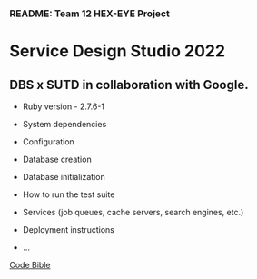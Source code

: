 ### README: Team 12 HEX-EYE Project

# Service Design Studio 2022

## DBS x SUTD in collaboration with Google.


* Ruby version - 2.7.6-1

* System dependencies

* Configuration

* Database creation

* Database initialization

* How to run the test suite

* Services (job queues, cache servers, search engines, etc.)

* Deployment instructions

* ...

[Code Bible](https://github.com/Service-Design-Studio/final-project-hex-eye-team-12/blob/main/codebible.md)